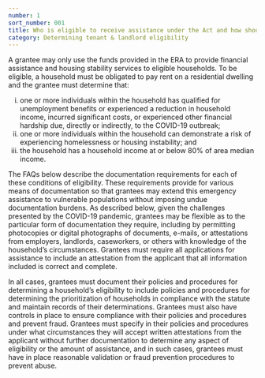 ```yaml
---
number: 1
sort_number: 001
title: Who is eligible to receive assistance under the Act and how should a grantee document the eligibility of a household?
category: Determining tenant & landlord eligibility
---
```


A grantee may only use the funds provided in the ERA to provide financial assistance and housing stability services to eligible households. To be eligible, a household must be obligated to pay rent on a residential dwelling and the grantee must determine that:

<ol style="list-style-type: lower-roman;">
  <li>one or more individuals within the household has qualified for unemployment benefits or experienced a reduction in household income, incurred significant costs, or experienced other financial hardship due, directly or indirectly, to the COVID-19 outbreak;</li>
  <li>one or more individuals within the household can demonstrate a risk of experiencing homelessness or housing instability; and</li>
  <li>the household has a household income at or below 80% of area median income.</li>
</ol>
    
<span id="1p2">The FAQs below describe the documentation requirements for each of these conditions of eligibility. These requirements provide for various means of documentation so that grantees may extend this emergency assistance to vulnerable populations without imposing undue documentation burdens. As described below, given the challenges presented by the COVID-19 pandemic, grantees may be flexible as to the particular form of documentation they require, including by permitting photocopies or digital photographs of documents, e-mails, or attestations from employers, landlords, caseworkers, or others with knowledge of the household’s circumstances. Grantees must require all applications for assistance to include an attestation from the applicant that all information included is correct and complete.</span>

<span id="1p3">In all cases, grantees must document their policies and procedures for determining a household’s eligibility to include policies and procedures for determining the prioritization of households in compliance with the statute and maintain records of their determinations. Grantees must also have controls in place to ensure compliance with their policies and procedures and prevent fraud. Grantees must specify in their policies and procedures under what circumstances they will accept written attestations from the applicant without further documentation to determine any aspect of eligibility or the amount of assistance, and in such cases, grantees must have in place reasonable validation or fraud prevention procedures to prevent abuse.</span>
